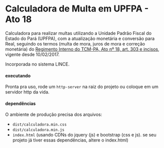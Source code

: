 # Calculadora de Multa em UPFPA - Ato 18

Calculadora para realizar multas utilizando a Unidade Padrão Fiscal do Estado do Pará (UPFPA), com a atualização monetária e conversão para Real, seguindo os termos (multa de mora, juros de mora e correção monetária) do [Regimento Interno do TCM-PA, Ato nº 18, art. 303 e incisos](http://www.tcm.pa.gov.br/doe/publicacoes/ri16consolateato20pdf11174520190624140442.pdf), vigente desde 10/02/2017.

Incorporada no sistema LINCE.

#### executando

Pronta pra uso, rode um `http-server` na raiz do projeto ou coloque em um servidor http da vida.

#### dependências

O ambiente de produção precisa dos arquivos:

- `dist/calculadora.min.css`
- `dist/calculadora.min.js`
- `index.html` (usando CDNs do jquery (js) e bootstrap (css e js). se seu projeto já tiver essas dependências, altere o index.html)
